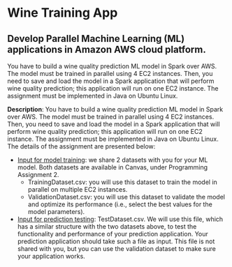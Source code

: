 # Wine Training App
## Develop Parallel Machine Learning (ML) applications in Amazon AWS cloud platform.

You have to build a wine quality prediction ML model in Spark over AWS. The model must be trained in parallel using 4 EC2 instances. Then, you need to save and load the model in a Spark application that will perform wine quality prediction; this application will run on one EC2 instance. The assignment must be implemented in Java on Ubuntu Linux.

**Description**: You have to build a wine quality prediction ML model in Spark over AWS. The model must be trained in parallel using 4 EC2 instances. Then, you need to save and load the model in a Spark application that will perform wine quality prediction; this application will run on one EC2 instance. The assignment must be implemented in Java on Ubuntu Linux. The details of the assignment are presented below:

- <ins>Input for model training</ins>: we share 2 datasets with you for your ML model. Both datasets are available in Canvas, under Programming Assignment 2.
    - TrainingDataset.csv: you will use this dataset to train the model in parallel on multiple EC2 instances.
    - ValidationDataset.csv: you will use this dataset to validate the model and optimize its performance (i.e., select the best values for the model parameters).
- <ins>Input for prediction testing</ins>: TestDataset.csv. We will use this file, which has a similar structure with the two datasets above, to test the functionality and performance of your prediction application. Your prediction application should take such a file as input. This file is not shared with you, but you can use the validation dataset to make sure your application works.


